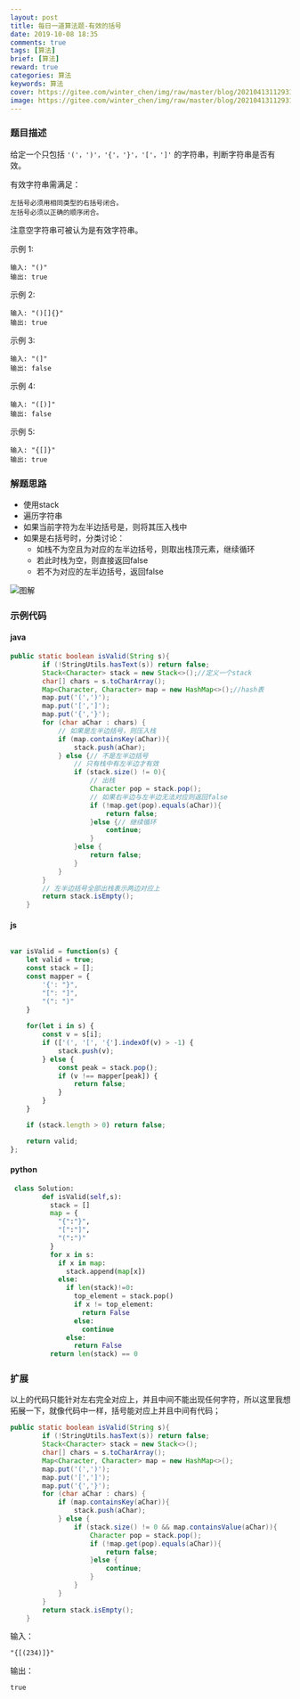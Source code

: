 ```yaml
---
layout: post
title: 每日一道算法题-有效的括号
date: 2019-10-08 18:35
comments: true
tags: [算法]
brief: [算法]
reward: true
categories: 算法
keywords: 算法
cover: https://gitee.com/winter_chen/img/raw/master/blog/20210413112931.jpeg
image: https://gitee.com/winter_chen/img/raw/master/blog/20210413112931.jpeg
---
```


### 题目描述

给定一个只包括 `'('，')'，'{'，'}'，'['，']'` 的字符串，判断字符串是否有效。

有效字符串需满足：

    左括号必须用相同类型的右括号闭合。
    左括号必须以正确的顺序闭合。

注意空字符串可被认为是有效字符串。

示例 1:
```
输入: "()"
输出: true
```
示例 2:
```
输入: "()[]{}"
输出: true
```
示例 3:
```
输入: "(]"
输出: false
```
示例 4:
```
输入: "([)]"
输出: false
```
示例 5:
```
输入: "{[]}"
输出: true
```

### 解题思路

* 使用stack
* 遍历字符串
* 如果当前字符为左半边括号是，则将其压入栈中
* 如果是右括号时，分类讨论：
    * 如栈不为空且为对应的左半边括号，则取出栈顶元素，继续循环
    * 若此时栈为空，则直接返回false
    * 若不为对应的左半边括号，返回false


![图解](https://gitee.com/winter_chen/img/raw/master/blog/20210413114847.gif)

### 示例代码

#### java

```java
public static boolean isValid(String s){
        if (!StringUtils.hasText(s)) return false;
        Stack<Character> stack = new Stack<>();//定义一个stack
        char[] chars = s.toCharArray();
        Map<Character, Character> map = new HashMap<>();//hash表
        map.put('(',')');
        map.put('[',']');
        map.put('{','}');
        for (char aChar : chars) {
            // 如果是左半边括号，则压入栈
            if (map.containsKey(aChar)){
                stack.push(aChar);
            } else {// 不是左半边括号
                // 只有栈中有左半边才有效
                if (stack.size() != 0){
                    // 出栈
                    Character pop = stack.pop();
                    // 如果右半边与左半边无法对应则返回false
                    if (!map.get(pop).equals(aChar)){
                        return false;
                    }else {// 继续循环
                        continue;
                    }
                }else {
                    return false;
                }
            }
        }
        // 左半边括号全部出栈表示两边对应上
        return stack.isEmpty();
    }
```

#### js

```js

var isValid = function(s) {
    let valid = true;
    const stack = [];
    const mapper = {
        '{': "}",
        "[": "]",
        "(": ")"
    }
    
    for(let i in s) {
        const v = s[i];
        if (['(', '[', '{'].indexOf(v) > -1) {
            stack.push(v);
        } else {
            const peak = stack.pop();
            if (v !== mapper[peak]) {
                return false;
            }
        }
    }

    if (stack.length > 0) return false;

    return valid;
};
```

#### python

```python
 class Solution:
        def isValid(self,s):
          stack = []
          map = {
            "{":"}",
            "[":"]",
            "(":")"
          }
          for x in s:
            if x in map:
              stack.append(map[x])
            else:
              if len(stack)!=0:
                top_element = stack.pop()
                if x != top_element:
                  return False
                else:
                  continue
              else:
                return False
          return len(stack) == 0
```

### 扩展

以上的代码只能针对左右完全对应上，并且中间不能出现任何字符，所以这里我想拓展一下，就像代码中一样，括号能对应上并且中间有代码；

```java
public static boolean isValid(String s){
        if (!StringUtils.hasText(s)) return false;
        Stack<Character> stack = new Stack<>();
        char[] chars = s.toCharArray();
        Map<Character, Character> map = new HashMap<>();
        map.put('(',')');
        map.put('[',']');
        map.put('{','}');
        for (char aChar : chars) {
            if (map.containsKey(aChar)){
                stack.push(aChar);
            } else {
                if (stack.size() != 0 && map.containsValue(aChar)){
                    Character pop = stack.pop();
                    if (!map.get(pop).equals(aChar)){
                        return false;
                    }else {
                        continue;
                    }
                }
            }
        }
        return stack.isEmpty();
    }
```

输入：

```
"{[(234)]}"
```

输出：

```
true
```